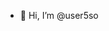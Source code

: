 - 👋 Hi, I’m @user5so


<!---
user5so/user5so is a ✨ special ✨ repository because its `README.md` (this file) appears on your GitHub profile.
You can click the Preview link to take a look at your changes.
--->
